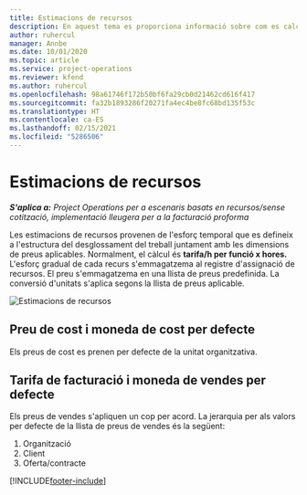 ```yaml
---
title: Estimacions de recursos
description: En aquest tema es proporciona informació sobre com es calculen les estimacions de recursos al Project Operations.
author: ruhercul
manager: Annbe
ms.date: 10/01/2020
ms.topic: article
ms.service: project-operations
ms.reviewer: kfend
ms.author: ruhercul
ms.openlocfilehash: 98a61746f172b50bf6fa29cb0d21462cd616f417
ms.sourcegitcommit: fa32b1893286f20271fa4ec4be8fc68bd135f53c
ms.translationtype: HT
ms.contentlocale: ca-ES
ms.lasthandoff: 02/15/2021
ms.locfileid: "5286506"
---
```

# <a name="resource-estimates"></a>Estimacions de recursos

_**S'aplica a:** Project Operations per a escenaris basats en recursos/sense cotització, implementació lleugera per a la facturació proforma_

Les estimacions de recursos provenen de l'esforç temporal que es defineix a l'estructura del desglossament del treball juntament amb les dimensions de preus aplicables. Normalment, el càlcul és **tarifa/h per funció x hores.** L'esforç gradual de cada recurs s'emmagatzema al registre d'assignació de recursos. El preu s'emmagatzema en una llista de preus predefinida. La conversió d'unitats s'aplica segons la llista de preus aplicable.

![Estimacions de recursos](./media/navigation12.png)

## <a name="default-cost-price-and-cost-currency"></a>Preu de cost i moneda de cost per defecte

Els preus de cost es prenen per defecte de la unitat organitzativa.

## <a name="default-bill-rate-and-sales-currency"></a>Tarifa de facturació i moneda de vendes per defecte

Els preus de vendes s'apliquen un cop per acord. La jerarquia per als valors per defecte de la llista de preus de vendes és la següent:

1. Organització
2. Client
3. Oferta/contracte


[!INCLUDE[footer-include](../includes/footer-banner.md)]